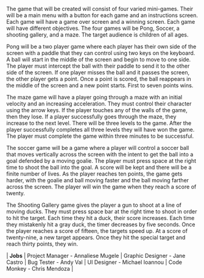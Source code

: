 The game that will be created will consist of four varied mini-games. Their will be a main menu with a button for each game and an instructions screen. Each game will have a game over screen and a winning screen. Each game will have different objectives. The four games will be Pong, Soccer, a shooting gallery, and a maze.  The target audience is children of all ages. 

Pong will be a two player game where each player has their own side of the screen with a paddle that they can control using two keys on the keyboard. A ball will start in the middle of the screen and begin to move to one side. The player must intercept the ball with their paddle to send it to the other side of the screen. If one player misses the ball and it passes the screen, the other player gets a point. Once a point is scored, the ball reappears in the middle of the screen and a new point starts. First to seven points wins.

The maze game will have a player going through a maze with an initial velocity and an increasing acceleration. They must control their character using the arrow keys.  If the player touches any of the walls of the game, then they lose. If a player successfully goes through the maze, they increase to the next level. There will be three levels to the game. After the player successfully completes all three levels they will have won the game. The player must complete the game within three minutes to be successful.

The soccer game will be a game where a player will control a soccer ball that moves vertically across the screen with the intent to get the ball into a goal defended by a moving goalie. The player must press space at the right time to shoot the ball into the goal. A score will be kept and there will be a finite number of lives. As the player reaches ten points, the game gets harder, with the goalie and ball moving faster and the ball moving farther across the screen. The player will win the game when they reach a score of twenty. 

The Shooting Gallery game gives the player a gun to shoot at a line of moving ducks.  They must press space bar at the right time to shoot in order to hit the target. Each time they hit a duck, their score increases. Each time they mistakenly hit a gray duck, the timer decreases by five seconds. Once the player reaches a score of fifteen, the targets speed up. At a score of twenty-nine, a new target appears. Once they hit the special target and reach thirty points, they win. 

| **Jobs** |
 Project Manager - Annaliese Mugele |
 Graphic Designer - Jane Castro |
 Bug Tester - Andy Val |
 UI Designer - Michael Ioannou |
 Code Monkey - Chris Mendoza |
